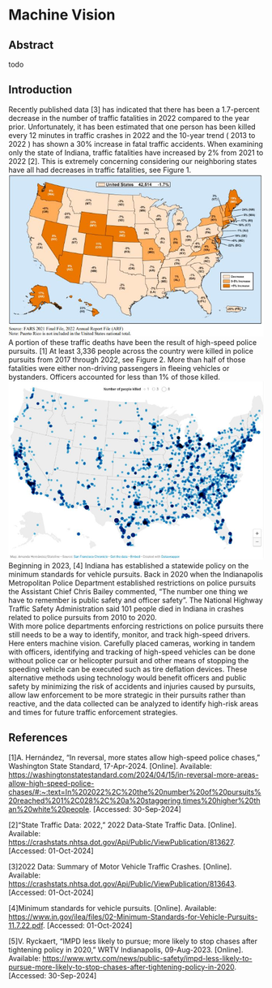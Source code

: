 # Machine Vision

## Abstract
todo

## Introduction
Recently published data [3] has indicated that there has been a 1.7-percent decrease in the number of traffic fatalities in 2022 compared to the year prior. Unfortunately, it has been estimated that one person has been killed every 12 minutes in traffic crashes in 2022 and the 10-year trend ( 2013 to 2022 ) has shown a 30% increase in fatal traffic accidents. When examining only the state of Indiana, traffic fatalities have increased by 2% from 2021 to 2022 [2]. This is extremely concerning considering our neighboring states have all had decreases in traffic fatalities, see Figure 1.\
![ Percentage Change in 2022 Traffic Fatalities From 2021, by State](./TrafficFatalitiesFromState.JPG)\
    A portion of these traffic deaths have been the result of high-speed police pursuits. [1] At least 3,336 people across the country were killed in police pursuits from 2017 through 2022, see Figure 2. More than half of those fatalities were either non-driving passengers in fleeing vehicles or bystanders. Officers accounted for less than 1% of those killed.\
![Fatal police chase incidents, 2017-2022](./FatalPoliceChaseIncidents.JPG)\
    Beginning in 2023, [4] Indiana has established a statewide policy on the minimum standards for vehicle pursuits. Back in 2020 when the Indianapolis Metropolitan Police Department established restrictions on police pursuits the Assistant Chief Chris Bailey commented, “The number one thing we have to remember is public safety and officer safety”. The National Highway Traffic Safety Administration said 101 people died in Indiana in crashes related to police pursuits from 2010 to 2020.\
    With more police departments enforcing restrictions on police pursuits there still needs to be a way to identify, monitor, and track high-speed drivers. Here enters machine vision. Carefully placed cameras, working in tandem with officers, identifying and tracking of high-speed vehicles can be done without police car or helicopter pursuit and other means of stopping the speeding vehicle can be executed such as tire deflation devices. These alternative methods using technology would benefit officers and public safety by minimizing the risk of accidents and injuries caused by pursuits, allow law enforcement to be more strategic in their pursuits rather than reactive, and the data collected can be analyzed to identify high-risk areas and times for future traffic enforcement strategies.
 










## References
[1]A. Hernández, “In reversal, more states allow high-speed police chases,” Washington State Standard, 17-Apr-2024.  [Online]. Available: https://washingtonstatestandard.com/2024/04/15/in-reversal-more-areas-allow-high-speed-police-chases/#:~:text=In%202022%2C%20the%20number%20of%20pursuits%20reached%201%2C028%2C%20a%20staggering,times%20higher%20than%20white%20people. [Accessed: 30-Sep-2024] 

[2]“State Traffic Data: 2022,” 2022 Data-State Traffic Data.  [Online]. Available: https://crashstats.nhtsa.dot.gov/Api/Public/ViewPublication/813627. [Accessed: 01-Oct-2024] 

[3]2022 Data: Summary of Motor Vehicle Traffic Crashes.  [Online]. Available: https://crashstats.nhtsa.dot.gov/Api/Public/ViewPublication/813643. [Accessed: 01-Oct-2024] 

[4]Minimum standards for vehicle pursuits.  [Online]. Available: https://www.in.gov/ilea/files/02-Minimum-Standards-for-Vehicle-Pursuits-11.7.22.pdf. [Accessed: 01-Oct-2024] 

[5]V. Ryckaert, “IMPD less likely to pursue; more likely to stop chases after tightening policy in 2020,” WRTV Indianapolis, 09-Aug-2023.  [Online]. Available: https://www.wrtv.com/news/public-safety/impd-less-likely-to-pursue-more-likely-to-stop-chases-after-tightening-policy-in-2020. [Accessed: 30-Sep-2024] 
